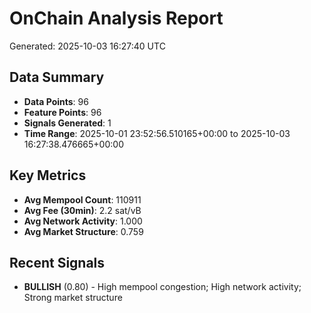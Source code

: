 # OnChain Analysis Report
Generated: 2025-10-03 16:27:40 UTC

## Data Summary
- **Data Points**: 96
- **Feature Points**: 96
- **Signals Generated**: 1
- **Time Range**: 2025-10-01 23:52:56.510165+00:00 to 2025-10-03 16:27:38.476665+00:00

## Key Metrics
- **Avg Mempool Count**: 110911
- **Avg Fee (30min)**: 2.2 sat/vB
- **Avg Network Activity**: 1.000
- **Avg Market Structure**: 0.759

## Recent Signals
- **BULLISH** (0.80) - High mempool congestion; High network activity; Strong market structure
